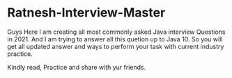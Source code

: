 # Ratnesh-Interview-Master
 
 Guys Here I am creating all most commonly asked Java interview Questions in 2021.
 And I am trying to answer all this quetion up to Java 10. So you will get all updated answer and ways to perform your task with current industry practice.
 
 Kindly read, Practice and share with yur friends.


